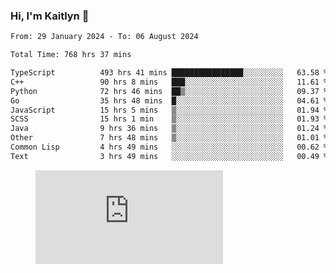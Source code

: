 ### Hi, I'm Kaitlyn 👋
<!--START_SECTION:waka-->

```txt
From: 29 January 2024 - To: 06 August 2024

Total Time: 768 hrs 37 mins

TypeScript          493 hrs 41 mins ████████████████░░░░░░░░░   63.58 %
C++                 90 hrs 8 mins   ███░░░░░░░░░░░░░░░░░░░░░░   11.61 %
Python              72 hrs 46 mins  ██▒░░░░░░░░░░░░░░░░░░░░░░   09.37 %
Go                  35 hrs 48 mins  █░░░░░░░░░░░░░░░░░░░░░░░░   04.61 %
JavaScript          15 hrs 5 mins   ▒░░░░░░░░░░░░░░░░░░░░░░░░   01.94 %
SCSS                15 hrs 1 min    ▒░░░░░░░░░░░░░░░░░░░░░░░░   01.93 %
Java                9 hrs 36 mins   ▒░░░░░░░░░░░░░░░░░░░░░░░░   01.24 %
Other               7 hrs 48 mins   ▒░░░░░░░░░░░░░░░░░░░░░░░░   01.01 %
Common Lisp         4 hrs 49 mins   ░░░░░░░░░░░░░░░░░░░░░░░░░   00.62 %
Text                3 hrs 49 mins   ░░░░░░░░░░░░░░░░░░░░░░░░░   00.49 %
```

<!--END_SECTION:waka-->

<figure><embed src="https://wakatime.com/share/@018d58bc-3d22-46c9-b2d7-4ed36fb8172d/243b5d9b-77cd-4133-89ff-dcc8f225fa18.svg"></embed></figure>
